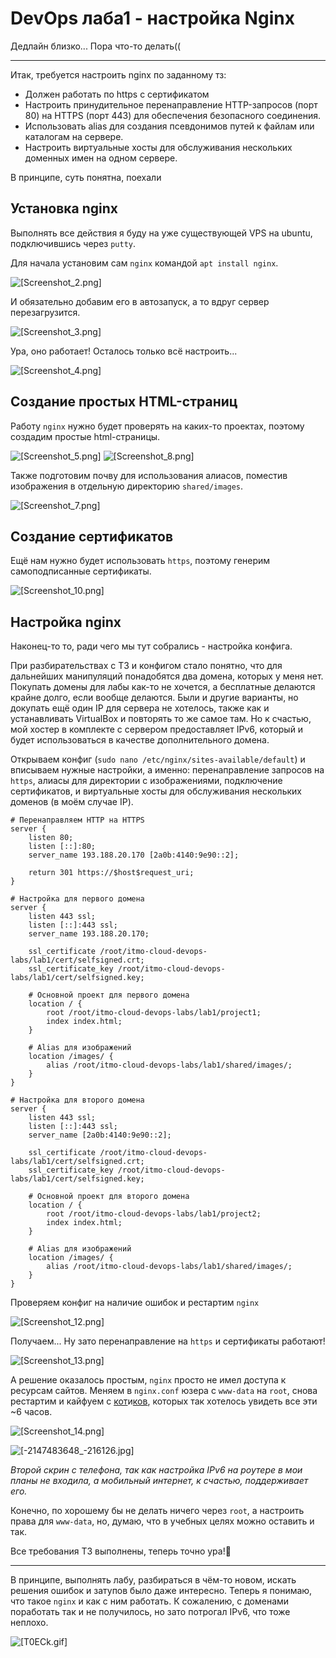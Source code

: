 # DevOps лаба1 - настройка Nginx

Дедлайн близко... Пора что-то делать((

---
Итак, требуется настроить nginx по заданному тз:
- Должен работать по https c сертификатом
- Настроить принудительное перенаправление HTTP-запросов (порт 80) на HTTPS (порт 443) для обеспечения безопасного соединения.
- Использовать alias для создания псевдонимов путей к файлам или каталогам на сервере.
- Настроить виртуальные хосты для обслуживания нескольких доменных имен на одном сервере.

В принципе, суть понятна, поехали
## Установка nginx
Выполнять все действия я буду на уже существующей VPS на ubuntu, подключившись через `putty`.

Для начала установим сам `nginx` командой `apt install nginx`. 

![[Screenshot_2.png]](Screenshot_2.png)

И обязательно добавим его в автозапуск, а то вдруг сервер перезагрузится. 

![[Screenshot_3.png]](Screenshot_3.png)

Ура, оно работает! Осталось только всё настроить... 

![[Screenshot_4.png]](Screenshot_4.png)
## Создание простых HTML-страниц
Работу `nginx` нужно будет проверять на каких-то проектах, поэтому создадим простые html-страницы. 

![[Screenshot_5.png]](Screenshot_5.png)
![[Screenshot_8.png]](Screenshot_8.png)

Также подготовим почву для использования алиасов, поместив изображения в отдельную директорию `shared/images`. 

![[Screenshot_7.png]](Screenshot_7.png)
## Создание сертификатов
Ещё нам нужно будет использовать `https`, поэтому генерим самоподписанные сертификаты.

![[Screenshot_10.png]](Screenshot_10.png)
## Настройка nginx
Наконец-то то, ради чего мы тут собрались - настройка конфига.

При разбирательствах с ТЗ и конфигом стало понятно, что для дальнейших манипуляций понадобятся два домена, которых у меня нет. Покупать домены для лабы как-то не хочется, а бесплатные делаются крайне долго, если вообще делаются. Были и другие варианты, но докупать ещё один IP для сервера не хотелось, также как и устанавливать VirtualBox и повторять то же самое там. Но к счастью, мой хостер в комплекте с сервером предоставляет IPv6, который и будет использоваться в качестве дополнительного домена.

Открываем конфиг (`sudo nano /etc/nginx/sites-available/default`) и вписываем нужные настройки, а именно: перенаправление запросов на `https`, алиасы для директории с изображениями, подключение сертификатов, и виртуальные хосты для обслуживания нескольких доменов (в моём случае IP).
```
# Перенаправляем HTTP на HTTPS
server {
    listen 80;
    listen [::]:80;
    server_name 193.188.20.170 [2a0b:4140:9e90::2];

    return 301 https://$host$request_uri;
}

# Настройка для первого домена
server {
    listen 443 ssl;
    listen [::]:443 ssl;
    server_name 193.188.20.170;

    ssl_certificate /root/itmo-cloud-devops-labs/lab1/cert/selfsigned.crt;
    ssl_certificate_key /root/itmo-cloud-devops-labs/lab1/cert/selfsigned.key;

    # Основной проект для первого домена
    location / {
        root /root/itmo-cloud-devops-labs/lab1/project1;
        index index.html;
    }

    # Alias для изображений
    location /images/ {
        alias /root/itmo-cloud-devops-labs/lab1/shared/images/;
    }
}

# Настройка для второго домена
server {
    listen 443 ssl;
    listen [::]:443 ssl;
    server_name [2a0b:4140:9e90::2];

    ssl_certificate /root/itmo-cloud-devops-labs/lab1/cert/selfsigned.crt;
    ssl_certificate_key /root/itmo-cloud-devops-labs/lab1/cert/selfsigned.key;

    # Основной проект для второго домена
    location / {
        root /root/itmo-cloud-devops-labs/lab1/project2;
        index index.html;
    }

    # Alias для изображений
    location /images/ {
        alias /root/itmo-cloud-devops-labs/lab1/shared/images/;
    }
}
```
Проверяем конфиг на наличие ошибок и рестартим `nginx`

![[Screenshot_12.png]](Screenshot_12.png)

Получаем... Ну зато перенаправление на `https` и сертификаты работают!

![[Screenshot_13.png]](Screenshot_13.png)

А решение оказалось простым, `nginx` просто не имел доступа к ресурсам сайтов. Меняем в `nginx.conf` юзера с `www-data` на `root`, снова рестартим и кайфуем с [кот](https://193.188.20.170/)и[ков](https://[2a0b:4140:9e90::2]), которых так хотелось увидеть все эти ~6 часов.

![[Screenshot_14.png]](Screenshot_14.png)

![[-2147483648_-216126.jpg]](-2147483648_-216126.jpg)

*Второй скрин с телефона, так как настройка IPv6 на роутере в мои планы не входила, а мобильный интернет, к счастью, поддерживает его.*

Конечно, по хорошему бы не делать ничего через `root`, а настроить права для `www-data`, но, думаю, что в учебных целях можно оставить и так. 

Все требования ТЗ выполнены, теперь точно ура!🎉

---
В принципе, выполнять лабу, разбираться в чём-то новом, искать решения ошибок и затупов было даже интересно. Теперь я понимаю, что такое `nginx` и как с ним работать. К сожалению, с доменами поработать так и не получилось, но зато потрогал IPv6, что тоже неплохо.

![[T0ECk.gif]](T0ECk.gif)
